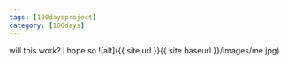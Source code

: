 ```yaml
---
tags: [100daysproject]
category: [100days]
---
```


will this work?  i hope so
![alt]({{ site.url }}{{ site.baseurl }}/images/me.jpg)
